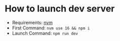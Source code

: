 # How to launch dev server

-   Requirements: [nvm](https://github.com/nvm-sh/nvm)
-   First Command: `nvm use 16 && npm i`
-   Launch Command: `npm run dev`
